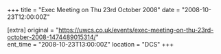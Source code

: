 +++
title = "Exec Meeting on Thu 23rd October 2008"
date = "2008-10-23T12:00:00Z"

[extra]
original = "https://uwcs.co.uk/events/exec-meeting-on-thu-23rd-october-2008-1474489015314/"    
ent_time = "2008-10-23T13:00:00Z"
location = "DCS"
+++



